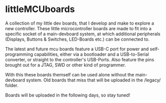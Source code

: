 # littleMCUboards
A collection of my little dev boards, that I develop and make to explore a new controller. These little microcontroller boards are made to fit into a specific socket of a main-devboard system, at which additional peripherals (Displays, Buttons & Switches, LED-Boards etc.) can be connected to.

The latest and future mcu boards feature a USB-C port for power and self-programming capabilities, either via a bootloader and a USB-to-Serial converter, or straight to the controller's USB-Ports. Also feature the pins brought out for a JTAG, SWD or other kind of programmer.

With this these boards themself can be used alone without the main-devboard system. Old boards that miss that will be uploaded in the /legacy/ folder.

Boards will be uploaded in the following days, so stay tuned!
